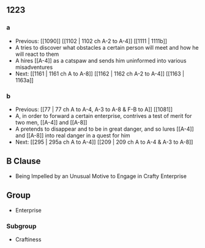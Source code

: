 ## 1223
### a
- Previous: [[1090]] [[1102 | 1102 ch A-2 to A-4]] [[1111 | 1111b]] 
- A tries to discover what obstacles a certain person will meet and how he will react to them
- A hires [[A-4]] as a catspaw and sends him uninformed into various misadventures
- Next: [[1161 | 1161 ch A to A-8]] [[1162 | 1162 ch A-2 to A-4]] [[1163 | 1163a]] 

### b
- Previous: [[77 | 77 ch A to A-4, A-3 to A-8 &amp; F-B to A]] [[1081]] 
- A, in order to forward a certain enterprise, contrives a test of merit for two men, [[A-4]] and [[A-8]]
- A pretends to disappear and to be in great danger, and so lures [[A-4]] and [[A-8]] into real danger in a quest for him
- Next: [[295 | 295a ch A to A-4]] [[209 | 209 ch A to A-4 &amp; A-3 to A-8]] 

## B Clause
- Being Impelled by an Unusual Motive to Engage in Crafty Enterprise

## Group
- Enterprise

### Subgroup
- Craftiness


